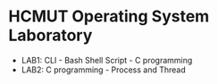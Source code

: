 # HCMUT Operating System Laboratory
- LAB1: CLI - Bash Shell Script - C programming
- LAB2: C programming - Process and Thread
